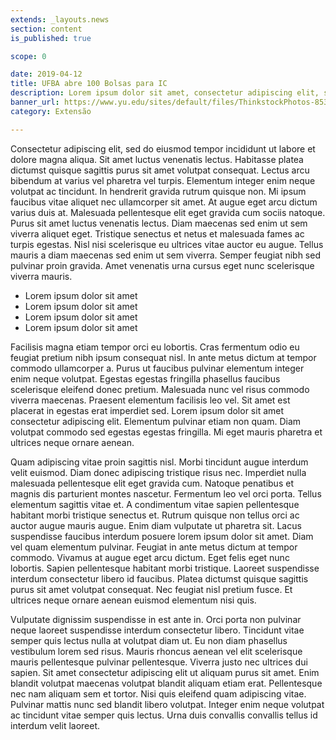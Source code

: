 ```yaml
---
extends: _layouts.news
section: content
is_published: true

scope: 0

date: 2019-04-12
title: UFBA abre 100 Bolsas para IC
description: Lorem ipsum dolor sit amet, consectetur adipiscing elit, sed do eiusmod tempor incididunt ut labore et dolore magna aliqua. Augue interdum velit euismod in pellentesque massa. In mollis nunc sed id. 
banner_url: https://www.yu.edu/sites/default/files/ThinkstockPhotos-853673106.jpg
category: Extensão

---
```


Consectetur adipiscing elit, sed do eiusmod tempor incididunt ut labore et dolore magna aliqua. Sit amet luctus venenatis lectus. Habitasse platea dictumst quisque sagittis purus sit amet volutpat consequat. Lectus arcu bibendum at varius vel pharetra vel turpis. Elementum integer enim neque volutpat ac tincidunt. In hendrerit gravida rutrum quisque non. Mi ipsum faucibus vitae aliquet nec ullamcorper sit amet. At augue eget arcu dictum varius duis at. Malesuada pellentesque elit eget gravida cum sociis natoque. Purus sit amet luctus venenatis lectus. Diam maecenas sed enim ut sem viverra aliquet eget. Tristique senectus et netus et malesuada fames ac turpis egestas. Nisl nisi scelerisque eu ultrices vitae auctor eu augue. Tellus mauris a diam maecenas sed enim ut sem viverra. Semper feugiat nibh sed pulvinar proin gravida. Amet venenatis urna cursus eget nunc scelerisque viverra mauris.

* Lorem ipsum dolor sit amet  
* Lorem ipsum dolor sit amet  
* Lorem ipsum dolor sit amet  
* Lorem ipsum dolor sit amet  

Facilisis magna etiam tempor orci eu lobortis. Cras fermentum odio eu feugiat pretium nibh ipsum consequat nisl. In ante metus dictum at tempor commodo ullamcorper a. Purus ut faucibus pulvinar elementum integer enim neque volutpat. Egestas egestas fringilla phasellus faucibus scelerisque eleifend donec pretium. Malesuada nunc vel risus commodo viverra maecenas. Praesent elementum facilisis leo vel. Sit amet est placerat in egestas erat imperdiet sed. Lorem ipsum dolor sit amet consectetur adipiscing elit. Elementum pulvinar etiam non quam. Diam volutpat commodo sed egestas egestas fringilla. Mi eget mauris pharetra et ultrices neque ornare aenean.

Quam adipiscing vitae proin sagittis nisl. Morbi tincidunt augue interdum velit euismod. Diam donec adipiscing tristique risus nec. Imperdiet nulla malesuada pellentesque elit eget gravida cum. Natoque penatibus et magnis dis parturient montes nascetur. Fermentum leo vel orci porta. Tellus elementum sagittis vitae et. A condimentum vitae sapien pellentesque habitant morbi tristique senectus et. Rutrum quisque non tellus orci ac auctor augue mauris augue. Enim diam vulputate ut pharetra sit. Lacus suspendisse faucibus interdum posuere lorem ipsum dolor sit amet. Diam vel quam elementum pulvinar. Feugiat in ante metus dictum at tempor commodo. Vivamus at augue eget arcu dictum. Eget felis eget nunc lobortis. Sapien pellentesque habitant morbi tristique. Laoreet suspendisse interdum consectetur libero id faucibus. Platea dictumst quisque sagittis purus sit amet volutpat consequat. Nec feugiat nisl pretium fusce. Et ultrices neque ornare aenean euismod elementum nisi quis.

Vulputate dignissim suspendisse in est ante in. Orci porta non pulvinar neque laoreet suspendisse interdum consectetur libero. Tincidunt vitae semper quis lectus nulla at volutpat diam ut. Eu non diam phasellus vestibulum lorem sed risus. Mauris rhoncus aenean vel elit scelerisque mauris pellentesque pulvinar pellentesque. Viverra justo nec ultrices dui sapien. Sit amet consectetur adipiscing elit ut aliquam purus sit amet. Enim blandit volutpat maecenas volutpat blandit aliquam etiam erat. Pellentesque nec nam aliquam sem et tortor. Nisi quis eleifend quam adipiscing vitae. Pulvinar mattis nunc sed blandit libero volutpat. Integer enim neque volutpat ac tincidunt vitae semper quis lectus. Urna duis convallis convallis tellus id interdum velit laoreet.

